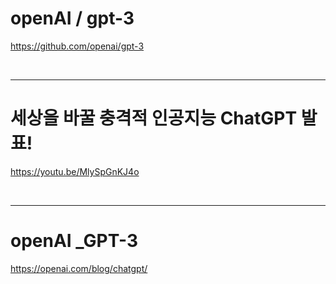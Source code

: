 # openAI / gpt-3

https://github.com/openai/gpt-3


<br>

<hr>



# 세상을 바꿀 충격적 인공지능 ChatGPT 발표!

https://youtu.be/MlySpGnKJ4o

<br>

<hr>

# openAI _GPT-3

https://openai.com/blog/chatgpt/

<br>
